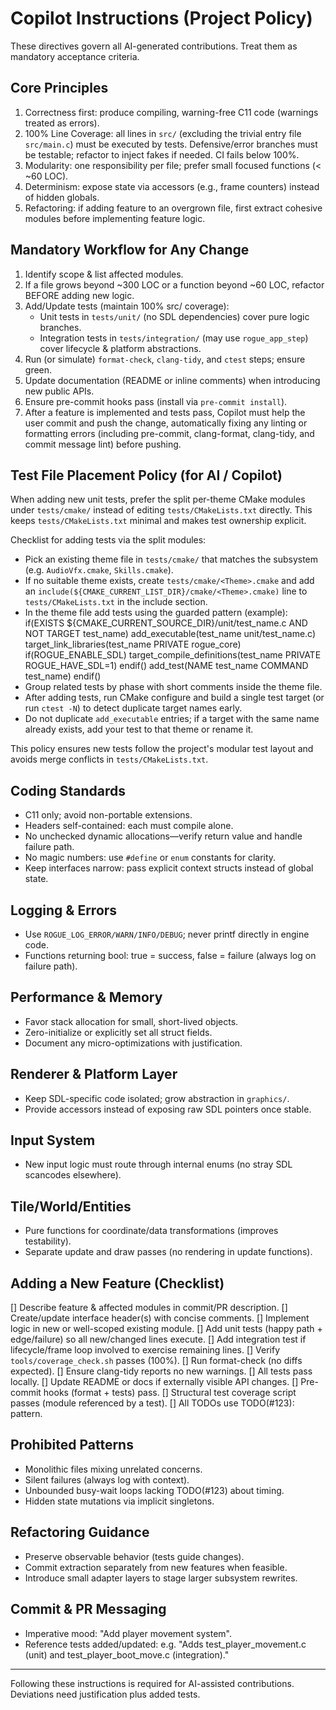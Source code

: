 # Copilot Instructions (Project Policy)

These directives govern all AI-generated contributions. Treat them as mandatory acceptance criteria.

## Core Principles
1. Correctness first: produce compiling, warning-free C11 code (warnings treated as errors).
2. 100% Line Coverage: all lines in `src/` (excluding the trivial entry file `src/main.c`) must be executed by tests. Defensive/error branches must be testable; refactor to inject fakes if needed. CI fails below 100%.
3. Modularity: one responsibility per file; prefer small focused functions (< ~60 LOC).
4. Determinism: expose state via accessors (e.g., frame counters) instead of hidden globals.
5. Refactoring: if adding feature to an overgrown file, first extract cohesive modules before implementing feature logic.

## Mandatory Workflow for Any Change
1. Identify scope & list affected modules.
2. If a file grows beyond ~300 LOC or a function beyond ~60 LOC, refactor BEFORE adding new logic.
3. Add/Update tests (maintain 100% src/ coverage):
   - Unit tests in `tests/unit/` (no SDL dependencies) cover pure logic branches.
   - Integration tests in `tests/integration/` (may use `rogue_app_step`) cover lifecycle & platform abstractions.
4. Run (or simulate) `format-check`, `clang-tidy`, and `ctest` steps; ensure green.
5. Update documentation (README or inline comments) when introducing new public APIs.
 6. Ensure pre-commit hooks pass (install via `pre-commit install`).
 7. After a feature is implemented and tests pass, Copilot must help the user commit and push the change, automatically fixing any linting or formatting errors (including pre-commit, clang-format, clang-tidy, and commit message lint) before pushing.

## Test File Placement Policy (for AI / Copilot)

When adding new unit tests, prefer the split per-theme CMake modules under `tests/cmake/` instead of editing `tests/CMakeLists.txt` directly. This keeps `tests/CMakeLists.txt` minimal and makes test ownership explicit.

Checklist for adding tests via the split modules:
- Pick an existing theme file in `tests/cmake/` that matches the subsystem (e.g. `AudioVfx.cmake`, `Skills.cmake`).
- If no suitable theme exists, create `tests/cmake/<Theme>.cmake` and add an `include(${CMAKE_CURRENT_LIST_DIR}/cmake/<Theme>.cmake)` line to `tests/CMakeLists.txt` in the include section.
- In the theme file add tests using the guarded pattern (example):
   if(EXISTS ${CMAKE_CURRENT_SOURCE_DIR}/unit/test_name.c AND NOT TARGET test_name)
         add_executable(test_name unit/test_name.c)
         target_link_libraries(test_name PRIVATE rogue_core)
         if(ROGUE_ENABLE_SDL)
               target_compile_definitions(test_name PRIVATE ROGUE_HAVE_SDL=1)
         endif()
         add_test(NAME test_name COMMAND test_name)
   endif()
- Group related tests by phase with short comments inside the theme file.
- After adding tests, run CMake configure and build a single test target (or run `ctest -N`) to detect duplicate target names early.
- Do not duplicate `add_executable` entries; if a target with the same name already exists, add your test to that theme or rename it.

This policy ensures new tests follow the project's modular test layout and avoids merge conflicts in `tests/CMakeLists.txt`.

## Coding Standards
* C11 only; avoid non-portable extensions.
* Headers self-contained: each must compile alone.
* No unchecked dynamic allocations—verify return value and handle failure path.
* No magic numbers: use `#define` or `enum` constants for clarity.
* Keep interfaces narrow: pass explicit context structs instead of global state.

## Logging & Errors
* Use `ROGUE_LOG_ERROR/WARN/INFO/DEBUG`; never printf directly in engine code.
* Functions returning bool: true = success, false = failure (always log on failure path).

## Performance & Memory
* Favor stack allocation for small, short-lived objects.
* Zero-initialize or explicitly set all struct fields.
* Document any micro-optimizations with justification.

## Renderer & Platform Layer
* Keep SDL-specific code isolated; grow abstraction in `graphics/`.
* Provide accessors instead of exposing raw SDL pointers once stable.

## Input System
* New input logic must route through internal enums (no stray SDL scancodes elsewhere).

## Tile/World/Entities
* Pure functions for coordinate/data transformations (improves testability).
* Separate update and draw passes (no rendering in update functions).

## Adding a New Feature (Checklist)
[] Describe feature & affected modules in commit/PR description.
[] Create/update interface header(s) with concise comments.
[] Implement logic in new or well-scoped existing module.
[] Add unit tests (happy path + edge/failure) so all new/changed lines execute.
[] Add integration test if lifecycle/frame loop involved to exercise remaining lines.
[] Verify `tools/coverage_check.sh` passes (100%).
[] Run format-check (no diffs expected).
[] Ensure clang-tidy reports no new warnings.
[] All tests pass locally.
[] Update README or docs if externally visible API changes.
[] Pre-commit hooks (format + tests) pass.
[] Structural test coverage script passes (module referenced by a test).
[] All TODOs use TODO(#123): pattern.

## Prohibited Patterns
* Monolithic files mixing unrelated concerns.
* Silent failures (always log with context).
* Unbounded busy-wait loops lacking TODO(#123) about timing.
* Hidden state mutations via implicit singletons.

## Refactoring Guidance
* Preserve observable behavior (tests guide changes).
* Commit extraction separately from new features when feasible.
* Introduce small adapter layers to stage larger subsystem rewrites.

## Commit & PR Messaging
* Imperative mood: "Add player movement system".
* Reference tests added/updated: e.g. "Adds test_player_movement.c (unit) and test_player_boot_move.c (integration)."

---
Following these instructions is required for AI-assisted contributions. Deviations need justification plus added tests.
